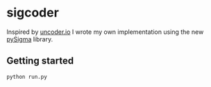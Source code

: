 # sigcoder

Inspired by [uncoder.io](https://uncoder.io) I wrote my own implementation using the new [pySigma](https://github.com/SigmaHQ/pySigma) library.

## Getting started

```
python run.py
```
